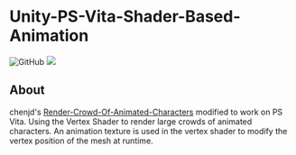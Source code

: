 # Unity-PS-Vita-Shader-Based-Animation

![GitHub](https://img.shields.io/github/license/ParkingLotGames/Unity-PS-Vita-Shader-Based-Animation)
![](https://img.shields.io/badge/unity-5.6+%2B-brightgreen)

## About
chenjd's [Render-Crowd-Of-Animated-Characters](https://github.com/chenjd/Render-Crowd-Of-Animated-Characters) modified to work on PS Vita.
Using the Vertex Shader to render large crowds of animated characters. An animation texture is used in the vertex shader to modify the vertex position of the mesh at runtime.
